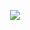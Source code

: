 <p align="center">
  <img align='center' src='https://github-readme-streak-stats.herokuapp.com/?user=charandeep-reddy&theme=github-dark&hide_border=false'/>
</p>
